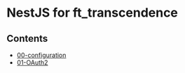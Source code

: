 # NestJS for ft_transcendence

## Contents

- [00-configuration](https://github.com/kohyounghwan/ft_transcendence/tree/master/00-Configuration#readme)
- [01-OAuth2](https://github.com/kohyounghwan/ft_transcendence/tree/master/01-OAuth2#readme)
